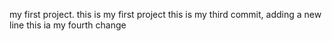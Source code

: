 my first project. this is my first project
this is my third commit, adding a new line
this ia my fourth change
